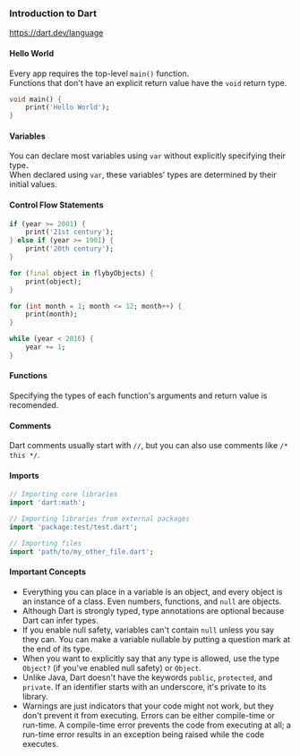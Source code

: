 ### Introduction to Dart

https://dart.dev/language

#### Hello World

Every app requires the top-level `main()` function.  
Functions that don't have an explicit return value have the `void` return type.

```dart
void main() {
    print('Hello World');
}
```

#### Variables

You can declare most variables using `var` without explicitly specifying their type.  
When declared using `var`, these variables' types are determined by their initial values.

#### Control Flow Statements

```dart
if (year >= 2001) {
    print('21st century');
} else if (year >= 1901) {
    print('20th century');
}

for (final object in flybyObjects) {
    print(object);
}

for (int month = 1; month <= 12; month++) {
    print(month);
}

while (year < 2016) {
    year += 1;
}
```

#### Functions

Specifying the types of each function's arguments and return value is recomended.

#### Comments

Dart comments usually start with `//`, but you can also use comments like `/* this */`.

#### Imports

```dart
// Importing core libraries
import 'dart:math';

// Importing libraries from external packages
import 'package:test/test.dart';

// Importing files
import 'path/to/my_other_file.dart';
```

#### Important Concepts

- Everything you can place in a variable is an object, and every object is an instance of a class. Even numbers, functions, and `null` are objects.
- Although Dart is strongly typed, type annotations are optional because Dart can infer types.
- If you enable null safety, variables can't contain `null` unless you say they can. You can make a variable nullable by putting a question mark at the end of its type.
- When you want to explicitly say that any type is allowed, use the type `Object?` (if you've enabled null safety) or `Object`.
- Unlike Java, Dart doesn't have the keywords `public`, `protected`, and `private`. If an identifier starts with an underscore, it's private to its library.
- Warnings are just indicators that your code might not work, but they don't prevent it from executing. Errors can be either compile-time or run-time. A compile-time error prevents the code from executing at all; a run-time error results in an exception being raised while the code executes.
